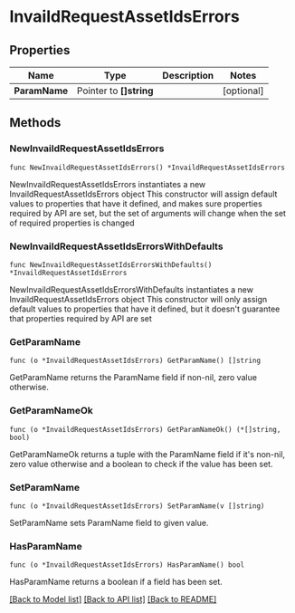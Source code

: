 # InvaildRequestAssetIdsErrors

## Properties

Name | Type | Description | Notes
------------ | ------------- | ------------- | -------------
**ParamName** | Pointer to **[]string** |  | [optional] 

## Methods

### NewInvaildRequestAssetIdsErrors

`func NewInvaildRequestAssetIdsErrors() *InvaildRequestAssetIdsErrors`

NewInvaildRequestAssetIdsErrors instantiates a new InvaildRequestAssetIdsErrors object
This constructor will assign default values to properties that have it defined,
and makes sure properties required by API are set, but the set of arguments
will change when the set of required properties is changed

### NewInvaildRequestAssetIdsErrorsWithDefaults

`func NewInvaildRequestAssetIdsErrorsWithDefaults() *InvaildRequestAssetIdsErrors`

NewInvaildRequestAssetIdsErrorsWithDefaults instantiates a new InvaildRequestAssetIdsErrors object
This constructor will only assign default values to properties that have it defined,
but it doesn't guarantee that properties required by API are set

### GetParamName

`func (o *InvaildRequestAssetIdsErrors) GetParamName() []string`

GetParamName returns the ParamName field if non-nil, zero value otherwise.

### GetParamNameOk

`func (o *InvaildRequestAssetIdsErrors) GetParamNameOk() (*[]string, bool)`

GetParamNameOk returns a tuple with the ParamName field if it's non-nil, zero value otherwise
and a boolean to check if the value has been set.

### SetParamName

`func (o *InvaildRequestAssetIdsErrors) SetParamName(v []string)`

SetParamName sets ParamName field to given value.

### HasParamName

`func (o *InvaildRequestAssetIdsErrors) HasParamName() bool`

HasParamName returns a boolean if a field has been set.


[[Back to Model list]](../README.md#documentation-for-models) [[Back to API list]](../README.md#documentation-for-api-endpoints) [[Back to README]](../README.md)


